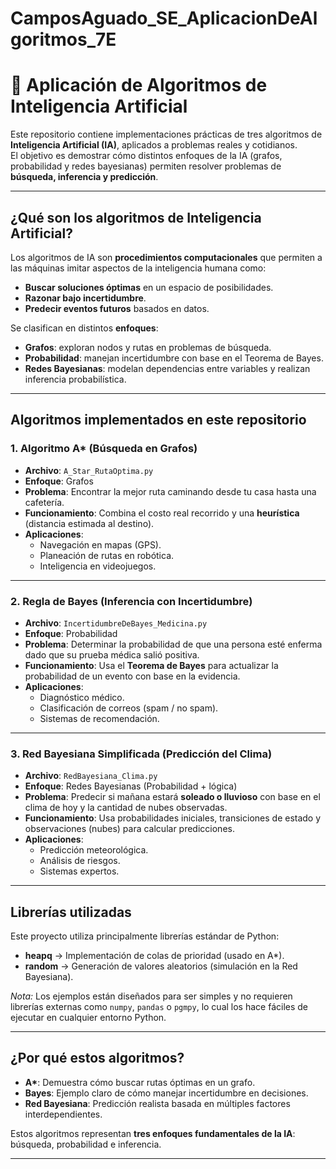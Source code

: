 # CamposAguado_SE_AplicacionDeAlgoritmos_7E

# 📘 Aplicación de Algoritmos de Inteligencia Artificial

Este repositorio contiene implementaciones prácticas de tres algoritmos de **Inteligencia Artificial (IA)**, aplicados a problemas reales y cotidianos.  
El objetivo es demostrar cómo distintos enfoques de la IA (grafos, probabilidad y redes bayesianas) permiten resolver problemas de **búsqueda, inferencia y predicción**.

---

## ¿Qué son los algoritmos de Inteligencia Artificial?

Los algoritmos de IA son **procedimientos computacionales** que permiten a las máquinas imitar aspectos de la inteligencia humana como:  
- **Buscar soluciones óptimas** en un espacio de posibilidades.  
- **Razonar bajo incertidumbre**.  
- **Predecir eventos futuros** basados en datos.  

Se clasifican en distintos **enfoques**:
- **Grafos**: exploran nodos y rutas en problemas de búsqueda.  
- **Probabilidad**: manejan incertidumbre con base en el Teorema de Bayes.  
- **Redes Bayesianas**: modelan dependencias entre variables y realizan inferencia probabilística.

---

## Algoritmos implementados en este repositorio

### 1.  Algoritmo A* (Búsqueda en Grafos)
- **Archivo**: `A_Star_RutaOptima.py`  
- **Enfoque**: Grafos  
- **Problema**: Encontrar la mejor ruta caminando desde tu casa hasta una cafetería.  
- **Funcionamiento**: Combina el costo real recorrido y una **heurística** (distancia estimada al destino).  
- **Aplicaciones**:  
  - Navegación en mapas (GPS).  
  - Planeación de rutas en robótica.  
  - Inteligencia en videojuegos.  

---

### 2.  Regla de Bayes (Inferencia con Incertidumbre)
- **Archivo**: `IncertidumbreDeBayes_Medicina.py`  
- **Enfoque**: Probabilidad  
- **Problema**: Determinar la probabilidad de que una persona esté enferma dado que su prueba médica salió positiva.  
- **Funcionamiento**: Usa el **Teorema de Bayes** para actualizar la probabilidad de un evento con base en la evidencia.  
- **Aplicaciones**:  
  - Diagnóstico médico.  
  - Clasificación de correos (spam / no spam).  
  - Sistemas de recomendación.  

---

### 3.  Red Bayesiana Simplificada (Predicción del Clima)
- **Archivo**: `RedBayesiana_Clima.py`  
- **Enfoque**: Redes Bayesianas (Probabilidad + lógica)  
- **Problema**: Predecir si mañana estará **soleado o lluvioso** con base en el clima de hoy y la cantidad de nubes observadas.  
- **Funcionamiento**: Usa probabilidades iniciales, transiciones de estado y observaciones (nubes) para calcular predicciones.  
- **Aplicaciones**:  
  - Predicción meteorológica.  
  - Análisis de riesgos.  
  - Sistemas expertos.  

---

##  Librerías utilizadas

Este proyecto utiliza principalmente librerías estándar de Python:

- **heapq** → Implementación de colas de prioridad (usado en A*).  
- **random** → Generación de valores aleatorios (simulación en la Red Bayesiana).  

 *Nota:* Los ejemplos están diseñados para ser simples y no requieren librerías externas como `numpy`, `pandas` o `pgmpy`, lo cual los hace fáciles de ejecutar en cualquier entorno Python.

---

##  ¿Por qué estos algoritmos?

- **A\***: Demuestra cómo buscar rutas óptimas en un grafo.  
- **Bayes**: Ejemplo claro de cómo manejar incertidumbre en decisiones.  
- **Red Bayesiana**: Predicción realista basada en múltiples factores interdependientes.  

Estos algoritmos representan **tres enfoques fundamentales de la IA**: búsqueda, probabilidad e inferencia.

---